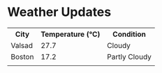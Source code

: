 # Weather Updates

<!-- WEATHER-UPDATE-START -->
<table><tr><th>City</th><th>Temperature (°C)</th><th>Condition</th></tr><tr><td>Valsad</td><td>27.7</td><td>Cloudy</td></tr><tr><td>Boston</td><td>17.2</td><td>Partly Cloudy</td></tr><tr><td></td><td></td><td></td></tr></table>
<!-- WEATHER-UPDATE-END -->
